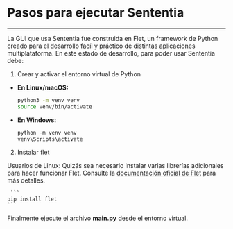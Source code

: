 # Pasos para ejecutar Sententia
---
La GUI que usa Sententia fue construida en Flet, un framework de Python creado para el desarrollo facíl y práctico de distintas aplicaciones multiplataforma. En este estado de desarrollo, para poder usar Sententia debe:

1. Crear y activar el entorno virtual de Python 

- **En Linux/macOS:**

   ```bash
   python3 -m venv venv
   source venv/bin/activate
   ```

- **En Windows:**

   ```powershell
   python -m venv venv
   venv\Scripts\activate
   ```
   
 2. Instalar flet

Usuarios de Linux:
Quizás sea necesario instalar varias librerías adicionales para hacer funcionar Flet. Consulte la [documentación oficial de Flet](https://flet.dev/docs/publish/linux/#prerequisites) para más detalles.
 
     ```
    pip install flet
    ```

Finalmente ejecute el archivo **main.py** desde el entorno virtual.
